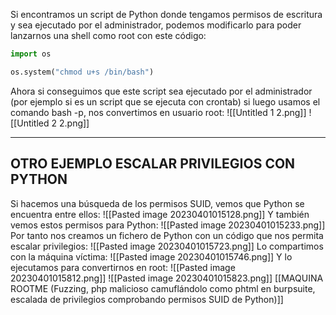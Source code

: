 Si encontramos un script de Python donde tengamos permisos de escritura y sea ejecutado por el administrador, podemos modificarlo para poder lanzarnos una shell como root con este código:
```python
import os

os.system("chmod u+s /bin/bash")
```
Ahora si conseguimos que este script sea ejecutado por el administrador (por ejemplo si es un script que se ejecuta con crontab) si luego usamos el comando bash -p, nos convertimos en usuario root:
![[Untitled 1 2.png]]
![[Untitled 2 2.png]]

--------------------------------------------------------------

## OTRO EJEMPLO ESCALAR PRIVILEGIOS CON PYTHON

Si hacemos una búsqueda de los permisos SUID, vemos que Python se encuentra entre ellos:
![[Pasted image 20230401015128.png]]
Y también vemos estos permisos para Python:
![[Pasted image 20230401015233.png]]
Por tanto nos creamos un fichero de Python con un código que nos permita escalar privilegios:
![[Pasted image 20230401015723.png]]
Lo compartimos con la máquina víctima:
![[Pasted image 20230401015746.png]]
Y lo ejecutamos para convertirnos en root:
![[Pasted image 20230401015812.png]]
![[Pasted image 20230401015823.png]]
[[MAQUINA ROOTME (Fuzzing, php malicioso camuflándolo como phtml en burpsuite, escalada de privilegios comprobando permisos SUID de Python)]]
